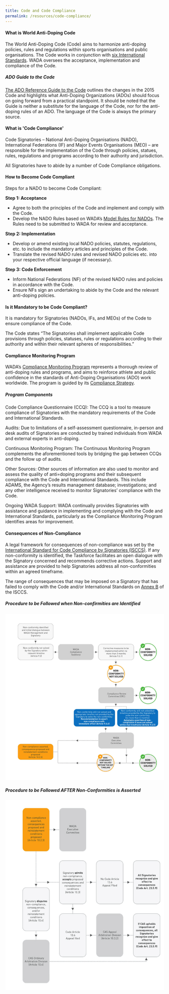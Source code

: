```yaml
---
title: Code and Code Compliance
permalink: /resources/code-compliance/
---
```

#### **What is World Anti-Doping Code**
The World Anti-Doping Code (Code) aims to harmonize anti-doping policies, rules and regulations within sports organisations and public organisations. The Code works in conjunction with [six International Standards](https://www.wada-ama.org/en/what-we-do/international-standards). WADA oversees the acceptance, implementation and compliance of the Code. 

##### ADO Guide to the Code
[The ADO Reference Guide to the Code](https://www.wada-ama.org/sites/default/files/resources/files/wada_ado_reference_guide_to_code_final_en_revsept2015.pdf) outlines the changes in the 2015 Code and highlights what Anti-Doping Organizations (ADOs) should focus on going forward from a practical standpoint. It should be noted that the Guide is neither a substitute for the language of the Code, nor for the anti-doping rules of an ADO. The language of the Code is always the primary source. 

#### **What is 'Code Compliance'**
Code Signatories – National Anti-Doping Organisations (NADO), International Federations (IF) and Major Events Organisations (MEO) – are responsible for the implementation of the Code through policies, statues, rules, regulations and programs according to their authority and jurisdiction.

All Signatories have to abide by a number of Code Compliance obligations.

#### **How to Become Code Compliant**
Steps for a NADO to become Code Compliant:

**Step 1: Acceptance**

- Agree to both the principles of the Code and implement and comply with the Code.
- Develop the NADO Rules based on WADA’s [Model Rules for NADOs](https://www.wada-ama.org/en/resources/world-anti-doping-program/2015-model-rules-for-national-anti-doping-organizations). The Rules need to be submitted to WADA for review and acceptance.

**Step 2: Implementation**

- Develop or amend existing local NADO policies, statutes, regulations, etc. to include the mandatory articles and principles of the Code.
- Translate the revised NADO rules and revised NADO policies etc. into your respective official language (if necessary).

**Step 3: Code Enforcement**

- Inform National Federations (NF) of the revised NADO rules and policies in accordance with the Code.
- Ensure NFs sign an undertaking to abide by the Code and the relevant anti-doping policies.

#### **Is it Mandatory to be Code Compliant?**
It is mandatory for Signatories (NADOs, IFs, and MEOs) of the Code to ensure compliance of the Code.

The Code states “The Signatories shall implement applicable Code provisions through policies, statuses, rules or regulations according to their authority and within their relevant spheres of responsibilities.”

#### **Compliance Monitoring Program**
WADA’s [Compliance Monitoring Program](https://www.wada-ama.org/en/compliance-monitoring-program) represents a thorough review of anti-doping rules and programs, and aims to reinforce athlete and public confidence in the standards of Anti-Doping Organisations (ADO) work worldwide. The program is guided by its [Compliance Strategy](https://www.wada-ama.org/sites/default/files/20200326_compliance_strategy.pdf).
##### Program Components
Code Compliance Questionnaire (CCQ): The CCQ is a tool to measure compliance of Signatories with the mandatory requirements of the Code and International Standards.

Audits: Due to limitations of a self-assessment questionnaire, in-person and desk audits of Signatories are conducted by trained individuals from WADA and external experts in anti-doping.

Continuous Monitoring Program: The Continuous Monitoring Program complements the aforementioned tools by bridging the gap between CCQs and the follow up of audits.

Other Sources: Other sources of information are also used to monitor and assess the quality of anti=doping programs and their subsequent compliance with the Code and International Standards. This include ADAMS, the Agency’s results management database; investigations; and any other intelligence received to monitor Signatories’ compliance with the Code.

Ongoing WADA Support: WADA continually provides Signatories with assistance and guidance in implementing and complying with the Code and International Standards, particularly as the Compliance Monitoring Program identifies areas for improvement.

#### **Consequences of Non-Compliance**
A legal framework for consequences of non-compliance was set by the [International Standard for Code Compliance by Signatories (ISCCS)](https://www.wada-ama.org/sites/default/files/resources/files/international_standard_isccs_2020.pdf). If any non-conformity is identified, the Taskforce facilitates an open dialogue with the Signatory concerned and recommends corrective actions. Support and assistance are provided to help Signatories address all non-conformities within an agreed timeframe.

The range of consequences that may be imposed on a Signatory that has failed to comply with the Code and/or International Standards on [Annex B](/resources/ISCCS-annexb-2019.pdf) of the ISCCS.

##### Procedure to be Followed when Non-confirmities are Identified
![Procedure to be Followed when Non-Conformities are Identified](/images/Procedure-to-be-Followed-when-Non-Conformities-are-Identified.png)

##### Procedure to be Followed **AFTER** Non-Conformities is Asserted
![Procedure to be Followed after Non-Conformities is Asserted](/images/Procedure-to-be-Followed-AFTER-Non-Conformities-is-Asserted.png)
